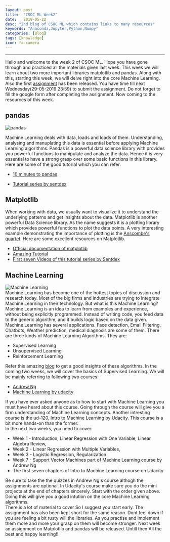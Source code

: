 ```yaml
---
layout: post
title:  "CSOC ML Week2"
date:   2019-05-22
desc: "2nd blog of CSOC ML which contains links to many resources"
keywords: "Anaconda,Jupyter,Python,Numpy"
categories: [Blog]
tags: [knowledge]
icon: fa-camera
---
```


---
Hello and welcome to the week 2 of CSOC ML. Hope you have gone through and practiced all the materials given last week. This week we will learn about two more important libraries matplotlib and pandas. Along with this, starting this week, we will delve right into the core Machine Learning. Also the first [assignment](https://github.com/COPS-IITBHU/csoc-ml2k19-assignment-1a) has been released. You have time till next Wednesday(29-05-2019 23:59) to submit the assignment. Do not forget to fill the google form after completing the assignment. Now coming to the resources of this week. 

## pandas
![pandas](https://pandas.pydata.org/_static/pandas_logo.png)

Machine Learning deals with data, loads and loads of them. Understanding, analysing and manuplating this data is essential before applying Machine Learning algorithms. Pandas is a powerful data science library with provides you powerful functions to manipulate and analyze the data. Hence it is very essential to have a strong grasp over some basic functions in this library. Here are some of the good tutorial which you can refer.
- [10 minutes to pandas](https://pandas.pydata.org/pandas-docs/stable/getting_started/10min.html)
+ [Tutorial series by sentdex](https://www.youtube.com/playlist?list=PLQVvvaa0QuDc-3szzjeP6N6b0aDrrKyL-)

## Matplotlib
When working with data, we usually want to visualize it to understand the underlying patterns and get insights about the data. Matplotlib is another powerful Data Science library. As the name suggests it is a plotting library which provides powerful functions to plot the data points. A very interesting example demonstrating the importance of plotting is the [Anscombe's quartet](https://en.wikipedia.org/wiki/Anscombe%27s_quartet?fbclid=IwAR3YacFroWXyQJIl1zC9wFZ4Eff5SGhIEsrHCPLpvSa5jbmCLx90Q4hEINE). Here are some excellent resources on Matplotlib.
- [Official documentation of matplotlib](https://matplotlib.org/tutorials/introductory/pyplot.html#sphx-glr-tutorials-introductory-pyplot-py)
- [Amazing Tutorial](https://www.tutorialspoint.com/numpy/numpy_matplotlib.htm)
- [First seven Videos of this tutorial series by Sentdex](https://www.youtube.com/playlist?list=PLQVvvaa0QuDfefDfXb9Yf0la1fPDKluPF)

## Machine Learning
![Machine Learning](https://encrypted-tbn0.gstatic.com/images?q=tbn:ANd9GcT1JW3UVEMBMNX9bEaRjUQGB01E9MP41OkpN2aCd2SyQsQ-EFeM)<br>
Machine Learning has become one of the hottest topics of discussion and research today. Most of the big firms and industries are trying to integrate Machine Learning in their technology. But what is this Machine Learning? Machine Learning is an idea to learn from examples and experience, without being explicitly programmed. Instead of writing code, you feed data to the generic algorithm, and it builds logic based on the data given. Machine Learning has several applications. Face detection, Email Filtering, Chatbots, Weather prediction, medical diagnosis are some of them.
There are three kinds of Machine Learning Algorithms. They are:
+ Supervised Learning
+  Unsupervised Learning 
+ Reinforcement Learning

Refer this amazing [blog](https://towardsdatascience.com/what-are-the-types-of-machine-learning-e2b9e5d1756f) to get a good insights of these algorithms. In the coming two weeks, we will cover the basics of Supervised Learning. We will be mainly referring to following two courses:

- [Andrew Ng](https://www.coursera.org/learn/machine-learning)
- [Machine Learning by udacity](https://www.udacity.com/course/intro-to-machine-learning--ud120)

If you have ever asked anyone as to how to start with Machine Learning you must have heard about this course. Going through the course will give you a firm understanding of Machine Learning concepts. Another intresting course is the ud-120, Intro to Machine Learning by Udacity. This course is a bit more hands-on than the former.<br>
In the next two weeks, you need to cover:
- Week 1 - Introduction, Linear Regression with One Variable, Linear Algebra Review, 
- Week 2 - Linear Regression with Multiple Variables, 
- Week 3 - Logistic Regression, Regularization
- Week 7 - Support Vector Machines part of Machine Learning course by Andrew Ng
- The first seven chapters of Intro to Machine Learning course on Udacity

Be sure to take the the quizzes in Andrew Ng's course althogh the assignments are optional. In Udacity's course make sure you do the mini projects at the end of chapters sincerely. Start with the order given above. Doing this will give you a good intution on the core Machine Learning algorithms.<br>
There is a lot of material to cover So I suggest you start early. The assignment has also been kept short for the same reason. Dont feel down if you are feeling a bit rusty will the libraries. As you practise and implement them more and more your grasp on them will become stronger. Next week an assignment on Matplotlib and pandas will be released. Untill then All the best and happy learning!!


 


